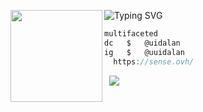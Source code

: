 ![Typing SVG](https://readme-typing-svg.herokuapp.com?font=Roboto+Mono&lines=alan.rest)
<img align="left" src="https://i.imgur.com/Im1kTL0.png" width="147"/> 

```csharp
multifaceted
dc   $   @uidalan
ig   $   @uuidalan
  https://sense.ovh/
```
&zwnj; 
&zwnj; 
![](https://komarev.com/ghpvc/?username=uidalan)
